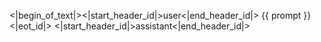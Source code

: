 <|begin_of_text|><|start_header_id|>user<|end_header_id|>
{{ prompt }}
<|eot_id|>
<|start_header_id|>assistant<|end_header_id|>
